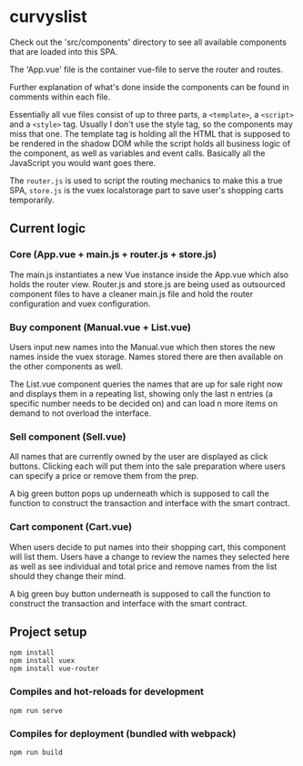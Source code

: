 # curvyslist

Check out the 'src/components' directory to see all available components that are loaded into this SPA.

The 'App.vue' file is the container vue-file to serve the router and routes.

Further explanation of what's done inside the components can be found in comments within each file.

Essentially all vue files consist of up to three parts, a `<template>`, a `<script>` and a `<style>` tag. Usually I don't use the style tag, so the components may miss that one. The template tag is holding all the HTML that is supposed to be rendered in the shadow DOM while the script holds all business logic of the component, as well as variables and event calls. Basically all the JavaScript you would want goes there.

The `router.js` is used to script the routing mechanics to make this a true SPA, `store.js` is the vuex localstorage part to save user's shopping carts temporarily.

## Current logic

### Core (App.vue + main.js + router.js + store.js)
The main.js instantiates a new Vue instance inside the App.vue which also holds the router view. Router.js and store.js are being used as outsourced component files to have a cleaner main.js file and hold the router configuration and vuex configuration.

### Buy component (Manual.vue + List.vue)
Users input new names into the Manual.vue which then stores the new names inside the vuex storage. Names stored there are then available on the other components as well.

The List.vue component queries the names that are up for sale right now and displays them in a repeating list, showing only the last n entries (a specific number needs to be decided on) and can load n more items on demand to not overload the interface.

### Sell component (Sell.vue)
All names that are currently owned by the user are displayed as click buttons. Clicking each will put them into the sale preparation where users can specify a price or remove them from the prep.

A big green button pops up underneath which is supposed to call the function to construct the transaction and interface with the smart contract.

### Cart component (Cart.vue)
When users decide to put names into their shopping cart, this component will list them. Users have a change to review the names they selected here as well as see individual and total price and remove names from the list should they change their mind.

A big green buy button underneath is supposed to call the function to construct the transaction and interface with the smart contract.

## Project setup
```
npm install
npm install vuex
npm install vue-router
```

### Compiles and hot-reloads for development
```
npm run serve
```

### Compiles for deployment (bundled with webpack)
```
npm run build
```
